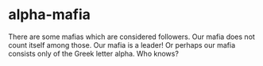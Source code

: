 # alpha-mafia
There are some mafias which are considered followers. Our mafia does not count itself among those. Our mafia is a leader! Or perhaps our mafia consists only of the Greek letter alpha. Who knows?
